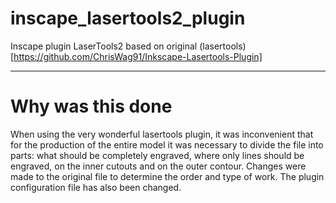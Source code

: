 # inscape_lasertools2_plugin
Inscape plugin LaserTools2 based on original (lasertools)[https://github.com/ChrisWag91/Inkscape-Lasertools-Plugin]

**********************************************************************
# Why was this done

When using the very wonderful lasertools plugin, it was inconvenient that for the production of the entire model it was necessary to divide the file into parts: what should be completely engraved, where only lines should be engraved, on the inner cutouts and on the outer contour. Changes were made to the original file to determine the order and type of work. The plugin configuration file has also been changed.

